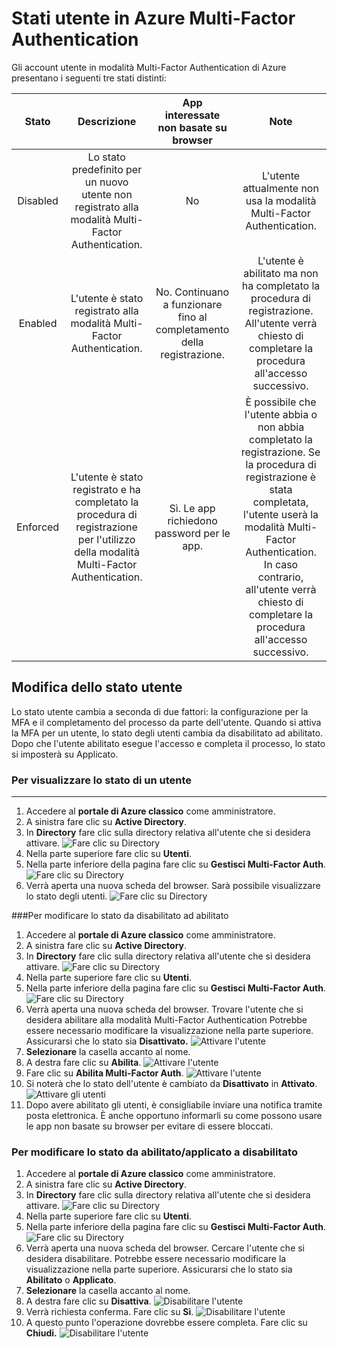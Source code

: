 <properties 
	pageTitle="Stati utente in Microsoft Azure Multi-Factor Authentication"
	description="Informazioni sugli stati utente in Azure MFA."
	services="multi-factor-authentication"
	documentationCenter=""
	authors="kgremban"
	manager="femila"
	editor="curtand"/> 

<tags
	ms.service="multi-factor-authentication"
	ms.workload="identity"
	ms.tgt_pltfrm="na"
	ms.devlang="na"
	ms.topic="article"
	ms.date="08/04/2016"
	ms.author="kgremban"/>

# Stati utente in Azure Multi-Factor Authentication

Gli account utente in modalità Multi-Factor Authentication di Azure presentano i seguenti tre stati distinti:

Stato | Descrizione |App interessate non basate su browser| Note
:-------------: | :-------------: |:-------------: |:-------------: |
Disabled | Lo stato predefinito per un nuovo utente non registrato alla modalità Multi-Factor Authentication.|No|L'utente attualmente non usa la modalità Multi-Factor Authentication.
Enabled |L'utente è stato registrato alla modalità Multi-Factor Authentication.|No. Continuano a funzionare fino al completamento della registrazione.|L'utente è abilitato ma non ha completato la procedura di registrazione. All'utente verrà chiesto di completare la procedura all'accesso successivo.
Enforced|L'utente è stato registrato e ha completato la procedura di registrazione per l'utilizzo della modalità Multi-Factor Authentication.|Sì. Le app richiedono password per le app. | È possibile che l'utente abbia o non abbia completato la registrazione. Se la procedura di registrazione è stata completata, l'utente userà la modalità Multi-Factor Authentication. In caso contrario, all'utente verrà chiesto di completare la procedura all'accesso successivo.

## Modifica dello stato utente
Lo stato utente cambia a seconda di due fattori: la configurazione per la MFA e il completamento del processo da parte dell'utente. Quando si attiva la MFA per un utente, lo stato degli utenti cambia da disabilitato ad abilitato. Dopo che l'utente abilitato esegue l'accesso e completa il processo, lo stato si imposterà su Applicato.

### Per visualizzare lo stato di un utente
--------------------------------------------------------------------------------
1.  Accedere al **portale di Azure classico** come amministratore.
2.  A sinistra fare clic su **Active Directory**.
3.  In **Directory** fare clic sulla directory relativa all'utente che si desidera attivare. ![Fare clic su Directory](./media/multi-factor-authentication-get-started-cloud/directory1.png)
4.  Nella parte superiore fare clic su **Utenti**.
5.  Nella parte inferiore della pagina fare clic su **Gestisci Multi-Factor Auth**. ![Fare clic su Directory](./media/multi-factor-authentication-get-started-cloud/manage1.png)
6.  Verrà aperta una nuova scheda del browser. Sarà possibile visualizzare lo stato degli utenti. ![Fare clic su Directory](./media/multi-factor-authentication-get-started-user-states/userstate1.png)

###Per modificare lo stato da disabilitato ad abilitato
1.  Accedere al **portale di Azure classico** come amministratore.
2.  A sinistra fare clic su **Active Directory**.
3.  In **Directory** fare clic sulla directory relativa all'utente che si desidera attivare. ![Fare clic su Directory](./media/multi-factor-authentication-get-started-cloud/directory1.png)
4.  Nella parte superiore fare clic su **Utenti**.
5.  Nella parte inferiore della pagina fare clic su **Gestisci Multi-Factor Auth**. ![Fare clic su Directory](./media/multi-factor-authentication-get-started-cloud/manage1.png)
6.  Verrà aperta una nuova scheda del browser. Trovare l'utente che si desidera abilitare alla modalità Multi-Factor Authentication Potrebbe essere necessario modificare la visualizzazione nella parte superiore. Assicurarsi che lo stato sia **Disattivato.** ![Attivare l'utente](./media/multi-factor-authentication-get-started-cloud/enable1.png)
7.  **Selezionare** la casella accanto al nome.
7.  A destra fare clic su **Abilita**. ![Attivare l'utente](./media/multi-factor-authentication-get-started-cloud/user1.png)
8.  Fare clic su **Abilita Multi-Factor Auth**. ![Attivare l'utente](./media/multi-factor-authentication-get-started-cloud/enable2.png)
9.  Si noterà che lo stato dell'utente è cambiato da **Disattivato** in **Attivato**. ![Attivare gli utenti](./media/multi-factor-authentication-get-started-cloud/user.png)
10.  Dopo avere abilitato gli utenti, è consigliabile inviare una notifica tramite posta elettronica. È anche opportuno informarli su come possono usare le app non basate su browser per evitare di essere bloccati.

### Per modificare lo stato da abilitato/applicato a disabilitato
1.  Accedere al **portale di Azure classico** come amministratore.
2.  A sinistra fare clic su **Active Directory**.
3.  In **Directory** fare clic sulla directory relativa all'utente che si desidera attivare. ![Fare clic su Directory](./media/multi-factor-authentication-get-started-cloud/directory1.png)
4.  Nella parte superiore fare clic su **Utenti**.
5.  Nella parte inferiore della pagina fare clic su **Gestisci Multi-Factor Auth**. ![Fare clic su Directory](./media/multi-factor-authentication-get-started-cloud/manage1.png)
6.  Verrà aperta una nuova scheda del browser. Cercare l'utente che si desidera disabilitare. Potrebbe essere necessario modificare la visualizzazione nella parte superiore. Assicurarsi che lo stato sia **Abilitato** o **Applicato**.
7.  **Selezionare** la casella accanto al nome.
7.  A destra fare clic su **Disattiva**. ![Disabilitare l'utente](./media/multi-factor-authentication-get-started-user-states/userstate2.png)
8.  Verrà richiesta conferma. Fare clic su **Sì**. ![Disabilitare l'utente](./media/multi-factor-authentication-get-started-user-states/userstate3.png)
9.  A questo punto l'operazione dovrebbe essere completa. Fare clic su **Chiudi.** ![Disabilitare l'utente](./media/multi-factor-authentication-get-started-user-states/userstate4.png)

<!---HONumber=AcomDC_0921_2016-->